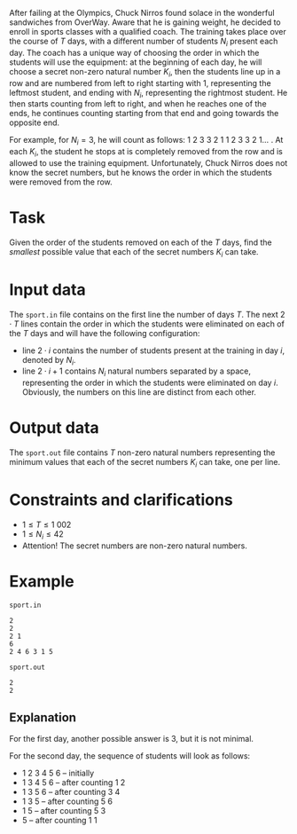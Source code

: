 
After failing at the Olympics, Chuck Nirros found solace in the wonderful sandwiches from OverWay. Aware that he is gaining weight, he decided to enroll in sports classes with a qualified coach. The training takes place over the course of $T$ days, with a different number of students $N_i$ present each day. The coach has a unique way of choosing the order in which the students will use the equipment: at the beginning of each day, he will choose a secret non-zero natural number $K_i$, then the students line up in a row and are numbered from left to right starting with $1$, representing the leftmost student, and ending with $N_i$, representing the rightmost student. He then starts counting from left to right, and when he reaches one of the ends, he continues counting starting from that end and going towards the opposite end.

For example, for $N_i=3$, he will count as follows: $1 \ 2 \ 3 \ 3 \ 2 \ 1 \ 1 \ 2 \ 3 \ 3 \ 2 \ 1 \dots$ . At each $K_i$, the student he stops at is completely removed from the row and is allowed to use the training equipment. Unfortunately, Chuck Nirros does not know the secret numbers, but he knows the order in which the students were removed from the row.

# Task

Given the order of the students removed on each of the $T$ days, find the *smallest* possible value that each of the secret numbers $K_i$ can take.

# Input data

The `sport.in` file contains on the first line the number of days $T$. The next $2 \cdot T$ lines contain the order in which the students were eliminated on each of the $T$ days and will have the following configuration:

* line $2 \cdot i$ contains the number of students present at the training in day $i$, denoted by $N_i$.
* line $2 \cdot i+1$ contains $N_i$ natural numbers separated by a space, representing the order in which the students were eliminated on day $i$. Obviously, the numbers on this line are distinct from each other.

# Output data

The `sport.out` file contains $T$ non-zero natural numbers representing the minimum values that each of the secret numbers $K_i$ can take, one per line.

# Constraints and clarifications

* $1 \leq T \leq 1 \ 002$
* $1 \leq N_i \leq 42$
* Attention! The secret numbers are non-zero natural numbers.

# Example

`sport.in`
```
2
2
2 1
6
2 4 6 3 1 5
```

`sport.out`
```
2
2
```

## Explanation

For the first day, another possible answer is $3$, but it is not minimal.

For the second day, the sequence of students will look as follows:

* $1 \ 2 \ 3 \ 4 \ 5 \ 6$ – initially
* $1 \ 3 \ 4 \ 5 \ 6$ – after counting $1 \ 2$
* $1 \ 3 \ 5 \ 6$ – after counting $3 \ 4$
* $1 \ 3 \ 5$ – after counting $5 \ 6$
* $1 \ 5$ – after counting $5 \ 3$
* $5$ – after counting $1 \ 1$
